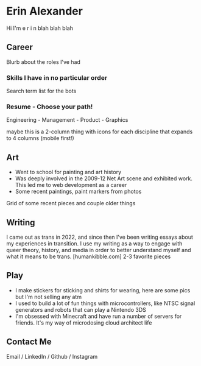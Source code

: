 # Erin Alexander

Hi I'm e r i n blah blah blah

## Career

Blurb about the roles I've had

### Skills I have in no particular order
Search term list for the bots

### Resume - Choose your path!

Engineering - Management - Product - Graphics

maybe this is a 2-column thing with icons for each discipline that expands to 4 columns (mobile first!)

## Art

* Went to school for painting and art history
* Was deeply involved in the 2009-12 Net Art scene and exhibited work. This led me to web development as a career
* Some recent paintings, paint markers from photos

Grid of some recent pieces and couple older things

## Writing

I came out as trans in 2022, and since then I've been writing essays about my experiences in transition. I use my writing as a way to engage with queer theory, history, and media in order to better understand myself and what it means to be trans. [humankibble.com]
2-3 favorite pieces

## Play

* I make stickers for sticking and shirts for wearing, here are some pics but I'm not selling any atm
* I used to build a lot of fun things with microcontrollers, like NTSC signal generators and robots that can play a Nintendo 3DS
* I'm obsessed with Minecraft and have run a number of servers for friends. It's my way of microdosing cloud architect life

## Contact Me

Email / LinkedIn / Github / Instagram